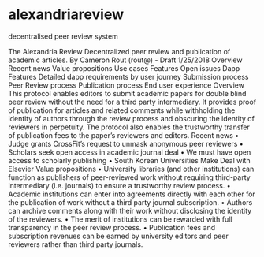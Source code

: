# alexandriareview
decentralised peer review system

﻿The Alexandria Review
Decentralized peer review and publication of academic articles.
By Cameron Rout (rout@) - Draft 1/25/2018
Overview
Recent news
Value propositions
Use cases
Features
Open issues
Dapp Features
Detailed dapp requirements by user journey
Submission process
Peer Review process
Publication process
End user experience
Overview
This protocol enables editors to submit academic papers for double blind peer review without the need for a third party intermediary. It provides proof of publication for articles and related comments while withholding the identity of authors through the review process and obscuring the identity of reviewers in perpetuity. The protocol also enables the trustworthy transfer of publication fees to the paper’s reviewers and editors.
Recent news
    • Judge grants CrossFit’s request to unmask anonymous peer reviewers
    • Scholars seek open access in academic journal deal
    • We must have open access to scholarly publishing
    • South Korean Universities Make Deal with Elsevier
Value propositions
    • University libraries (and other institutions) can function as publishers of peer-reviewed work without requiring third-party intermediary (i.e. journals) to ensure a trustworthy review process.
    • Academic institutions can enter into agreements directly with each other for the publication of work without a third party journal subscription.
    • Authors can archive comments along with their work without disclosing the identity of the reviewers.
    • The merit of institutions can be rewarded with full transparency in the peer review process.
    • Publication fees and subscription revenues can be earned by university editors and peer reviewers rather than third party journals.
